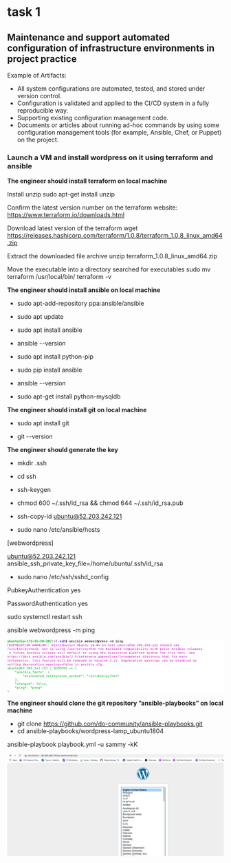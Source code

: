 # task 1
## Maintenance and support automated configuration of infrastructure environments in project practice

Example of Artifacts:	
- All system configurations are automated, tested, and stored under version control.
- Configuration is validated and applied to the CI/CD system in a fully reproducible way.
- Supporting existing configuration management code.
- Documents or articles about running ad-hoc commands by using some configuration management tools (for example, Ansible, Chef, or Puppet) on the project.


### Launch a VM and install wordpress on it using terraform and ansible

**The engineer  should install terraform on local machine**

Install unzip
 sudo apt-get install unzip
 
 Confirm the latest version number on the terraform website:
https://www.terraform.io/downloads.html

 Download latest version of the terraform
wget https://releases.hashicorp.com/terraform/1.0.8/terraform_1.0.8_linux_amd64.zip

Extract the downloaded file archive
unzip terraform_1.0.8_linux_amd64.zip

 Move the executable into a directory searched for executables
sudo mv terraform /usr/local/bin/
terraform -v


**The engineer  should install ansible on local machine**

- sudo apt-add-repository ppa:ansible/ansible
- sudo apt update
- sudo apt install ansible
- ansible --version

- sudo apt install python-pip
- sudo pip install ansible
- ansible --version

- sudo apt-get install python-mysqldb

**The engineer  should install git on local machine**

- sudo apt install git

- git --version


**The engineer should generate the key**

- mkdir .ssh
- cd ssh
- ssh-keygen
- chmod 600 ~/.ssh/id_rsa && chmod 644 ~/.ssh/id_rsa.pub
- ssh-copy-id ubuntu@52.203.242.121

- sudo nano /etc/ansible/hosts

[webwordpress]

ubuntu@52.203.242.121 ansible_ssh_private_key_file=/home/ubuntu/.ssh/id_rsa


- sudo nano /etc/ssh/sshd_config

PubkeyAuthentication yes

PasswordAuthentication yes

sudo systemctl restart ssh

ansible webwordpress -m ping

![picture 1-1](https://github.com/karachko/juniordevops/blob/main/Screenshot%202022-02-22%20at%2013.40.49.png)


**The engineer  should clone the git repository ”ansible-playbooks”  on local machine**

- git clone https://github.com/do-community/ansible-playbooks.git
- cd ansible-playbooks/wordpress-lamp_ubuntu1804


ansible-playbook playbook.yml -u sammy -kK

![picture 1-2](https://github.com/karachko/juniordevops/blob/main/Screenshot%202022-02-22%20at%2012.58.20.png)



